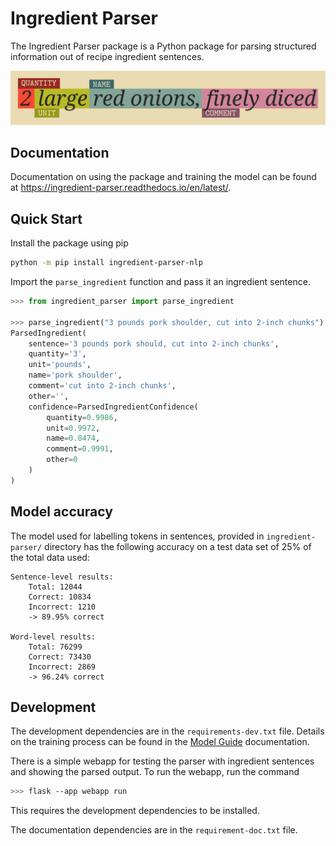 # Ingredient Parser

The Ingredient Parser package is a Python package for parsing structured information out of recipe ingredient sentences.

![](docs/source/_static/logo.svg)

## Documentation

Documentation on using the package and training the model can be found at https://ingredient-parser.readthedocs.io/en/latest/.

## Quick Start

Install the package using pip

```bash
python -m pip install ingredient-parser-nlp
```

Import the ```parse_ingredient``` function and pass it an ingredient sentence.

```python
>>> from ingredient_parser import parse_ingredient

>>> parse_ingredient("3 pounds pork shoulder, cut into 2-inch chunks")
ParsedIngredient(
    sentence='3 pounds pork should, cut into 2-inch chunks', 
    quantity='3', 
    unit='pounds', 
    name='pork shoulder', 
    comment='cut into 2-inch chunks', 
    other='', 
    confidence=ParsedIngredientConfidence(
        quantity=0.9986, 
        unit=0.9972, 
        name=0.8474, 
        comment=0.9991, 
        other=0
    )
)
```

## Model accuracy

The model used for labelling tokens in sentences, provided in ```ingredient-parser/``` directory has the following accuracy on a test data set of 25% of the total  data used:

```
Sentence-level results:
	Total: 12044
	Correct: 10834
	Incorrect: 1210
	-> 89.95% correct

Word-level results:
	Total: 76299
	Correct: 73430
	Incorrect: 2869
	-> 96.24% correct
```

## Development

The development dependencies are in the ```requirements-dev.txt``` file. Details on the training process can be found in the [Model Guide](https://ingredient-parser.readthedocs.io/en/latest/guide/index.html) documentation.

There is a simple webapp for testing the parser with ingredient sentences and showing the parsed output. To run the webapp, run the command

```bash
>>> flask --app webapp run
```

This requires the development dependencies to be installed.

The documentation dependencies are in the ```requirement-doc.txt``` file.
